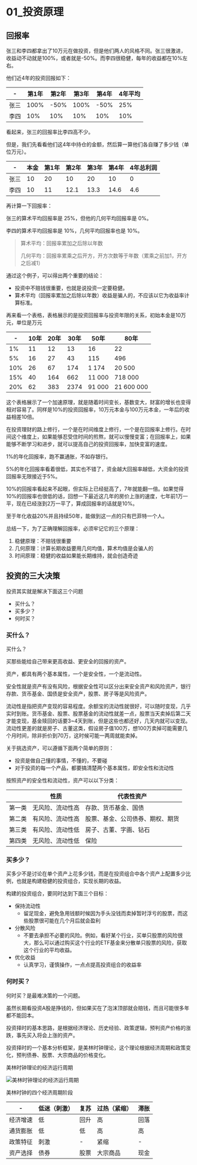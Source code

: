 
# 01_投资原理

## 回报率

张三和李四都拿出了10万元在做投资，但是他们两人的风格不同。张三很激进，收益动不动就是100%，或者就是-50%。而李四很稳健，每年的收益都在10%左右。

他们近4年的投资回报如下：

|  -  | 第1年  | 第2年  | 第3年  | 第4年  | 4年平均 |
| ---- |  ----  | ----  | ----  | ----  | ----  | 
| 张三 | 100%  | -50% | 100% | -50% | 25% |
| 李四 | 10%  | 10% | 10% | 10% | 10% |

看起来，张三的回报率比李四高不少。

但是，我们先看看他们这4年中持仓的金额，然后算一算他们各自赚了多少钱（单位万元）。

|  -  | 本金 | 第1年 | 第2年  | 第3年  | 第4年  | 4年总利润 |
| ---- | ---- | ----  | ----  | ----  | ----  | ----  | 
| 张三 | 10  | 20  | 10 | 20 | 10 | 0 |
| 李四 | 10  | 11  | 12.1 | 13.3| 14.6| 4.6 |

再计算一下回报率：

张三的算术平均回报率是 25%，但他的几何平均回报率是 0%。

李四的算术平均回报率是 10%，几何平均回报率也是 10%。

> 算术平均：回报率累加之后除以年数
>
> 几何平均：回报率累乘之后开方，开方次数等于年数（累乘之前加1，开方之后减1）

通过这个例子，可以得出两个重要的结论：
- 投资中不赔钱很重要，也就是说投资一定要稳健。
- 算术平均（回报率累加之后除以年数）收益是骗人的，不应该以它为收益率计算标准。

再来看一个表格，表格展示的是投资回报率与投资年限的关系，初始本金是10万元，单位是万元

|  -  | 10年 | 20年 | 30年  | 50年  | 80年  |
| ---- | ---- | ----  | ----  | ----  | ----  | 
| 1% | 11  | 12  | 13 | 16 | 22 |
| 5% | 16  | 27  | 43 | 115| 496 | 
| 10% | 26| 67 | 174 | 1 174 | 20 500 |
| 15% | 40  | 164  | 662 | 11 000 | 718 000 |
| 20% | 62 | 383  | 2374 | 91 000 | 21 600 000 |

这个表格展示了一个加速原理，就是随着时间变长，基数变大，财富的增长也变得相对容易了。同样是10%的投资回报率，10万元本金与100万元本金，一年后的收益相差10倍。

在投资理财的路上修行，一个是在时间维度上修行，一个是在回报率上修行。在时间这个维度上，如果能够忍受住时间的煎熬，就可以慢慢变富；在回报率上，如果能够不断学习和进步，就可以提高自己的投资回报率，加快变富的速度。

1%的年化回报率，跑不赢通胀，不如存银行。

5%的年化回报率看着很低，其实也不错了，资金越大回报率越低，大资金的投资回报率无限接近于5%。

10%的回报率看起来不起眼，但实际上已经挺高了，7年就能翻一倍。如果觉得10%的回报率也很低的话，回想一下最近这几年的房价上涨的速度，七年前1万一平，现在已经涨到2万一平了，算成回报率的话就是10%。

至于年化收益20%并且持续50年，能做到这一点的只有巴菲特一个人。

总结一下，为了正确理解回报率，必须牢记它的三个原理：

1. 稳健原理：不赔钱很重要
2. 几何原理：计算长期收益要用几何均值，算术均值是会骗人的
3. 时间原理：稳健的收益如果能长期维持，就会创造奇迹

## 投资的三大决策

投资其实就是解决下面这三个问题

- 买什么？
- 买多少？
- 何时买？

### 买什么？

买什么？

买那些能给自己带来更高收益、更安全的回报的资产。

资产，都具有两个基本属性，一个是安全性，一个是流动性。

安全性就是资产有没有风险，根据安全性可以区分出来安全资产和风险资产，银行存款、货币基金、国债是安全资产，股票、房子等是风险资产。

流动性是指把资产变现的容易程度。余额宝的流动性就很好，可以随时变现，几乎实时到账。货币基金、股票、股票基金的流动性就差一点，股票当天卖掉后第二天才能变现，基金赎回的话要3~4天到账，但是这些也都还好，几天内就可以变现。流动性更差的就是房子、古董这类，假设房子值100万，想100万卖掉可能需要几个月时间，除非折价到70万，这时候可能一两周就能卖掉。

关于挑选资产，可以遵循下面两个简单的原则：

- 投资是做自己懂的事情，不懂的，不要碰
- 对于投资的每一个产品，都要搞清楚两个基本属性，即安全性和流动性

按照资产的安全性和流动性，资产可以以下分类：

|    | 性质 | 代表性资产  |
| ---- | ---- | ----  | 
| 第一类 | 无风险、流动性高  | 存款、货币基金、国债 |
| 第二类 | 有风险、流动性高  | 股票、基金、公司债券、期权、期货 | 
| 第三类 | 有风险、流动性低 | 房子、古董、字画、钻石 |
| 第四类 | 无风险、流动性低 | 保险 |


### 买多少？

买多少不是讨论在单个资产上花多少钱，而是在投资组合中各个资产上配置多少比例，也就是构建稳健的投资组合，实现长期的收益。

构建的投资组合，要同时达到下面三个目标：

- 保持流动性
  - 留足现金，避免急用钱额时候因为手头没钱而卖掉暂时浮亏的股票，而这些股票很可能在几个月后就会盈利
- 分散风险
  - 不要去承担不必要的风险。例如，看好某个行业，买单只股票的风险很大，那么可以通过购买这个行业的ETF基金来分散单只股票的风险，获取这个行业的平均收益。
- 优化收益
  - 认真学习，谨慎操作，一点点提高投资组合的收益率

### 何时买？

何时买？是最难决策的一个问题。

虽然长期看投资A股是挣钱的，但如果买在了泡沫顶部就会赔钱，而且可能很多年都不能回本。

投资择时的基本思路，是根据经济理论、历史经验、政策逻辑，预判资产价格的涨跌，事先买入将会上涨的资产。

投资择时的一个基本分析框架，是美林时钟理论，这个理论根据经济周期和政策变化，预判债券、股票、大宗商品的价格变化。


美林时钟理论的经济运行周期

![美林时钟理论的经济运行周期](/images/2021-12-04-09-12-43.png)

美林时钟的四个经济周期阶段

|  -  | 低迷（刺激） | 复苏 | 过热（紧缩）  | 滞胀 |
| ---- | ---- | ----  | ----  | ----   | 
| 经济增速 | 低  | 回升 | 高 | 回落 |
| 通货膨胀 | 低 | 低  | 高 | 高 | 
| 政策特征 | 刺激 | - | 紧缩 | -  |
| 资产选择 | 债券  | 股票 | 大宗商品 | 现金 |





